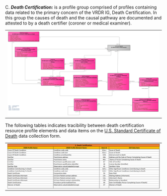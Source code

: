 C. ***Death Certification:*** is a profile group comprised of profiles containing data related to the primary concern of the VRDR IG, Death Certification. In this group the causes of death and the causal pathway are documented and attested to by a death certifier (coroner or medical examiner).

<center>
	<table><tr><td><img src="C. Death Certification.png" style="width:100%;"/></td></tr></table>
	</center>
	
The following tables indicates tracibility between death certification resource profile elements and data items on the [U.S. Standard Certificate of Death](https://www.cdc.gov/nchs/data/dvs/DEATH11-03final-ACC.pdf) data collection form.

<center>
	<table><tr><td><img src="Death Certification subdomain to DCF.png" style="width:100%;"/></td></tr></table>
	</center>
	